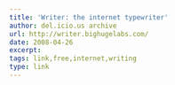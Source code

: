 ```yaml
---
title: 'Writer: the internet typewriter'
author: del.icio.us archive
url: http://writer.bighugelabs.com/
date: 2008-04-26
excerpt: 
tags: link,free,internet,writing
type: link
---
```

